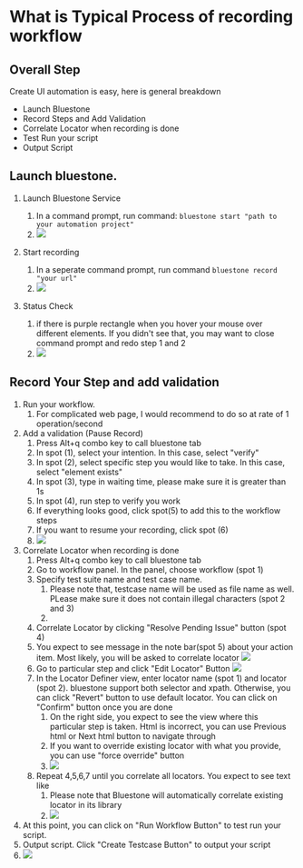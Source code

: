 # What is Typical Process of recording workflow
## Overall Step
Create UI automation is easy, here is general breakdown
* Launch Bluestone
* Record Steps and Add Validation
* Correlate Locator when recording is done
* Test Run your script
* Output Script


## Launch bluestone. 
1. Launch Bluestone Service
   1.  In a command prompt, run command: ``bluestone start "path to your automation project"``
   2.  ![](pic/launch-bluestone.png)
2. Start recording
   1. In a seperate command prompt, run command ``bluestone record "your url"``
   2. ![](pic/start-recording.png)

3. Status Check 
   1. if there is purple rectangle when you hover your mouse over different elements. If you didn't see that, you may want to close command prompt and redo step 1 and 2
   2. ![](pic/correct-launch.png)
## Record Your Step and add validation
1. Run your workflow. 
   1. For complicated web page, I would recommend to do so at rate of 1 operation/second
2. Add a validation (Pause Record)
   1. Press Alt+q combo key to call bluestone tab
   2. In spot (1), select your intention. In this case, select "verify"
   3. In spot (2), select specific step you would like to take. In this case, select "element exists"
   4. In spot (3), type in waiting time, please make sure it is greater than 1s
   5. In spot (4), run step to verify you work
   6. If everything looks good, click spot(5) to add this to the workflow steps
   7. If you want to resume your recording, click spot (6)
   8. ![](png/step-view.png)
3. Correlate Locator when recording is done
   1. Press Alt+q combo key to call bluestone tab
   1. Go to workflow panel. In the panel, choose workflow (spot 1)
   1. Specify test suite name and test case name. 
      1. Please note that, testcase name will be used as file name as well. PLease make sure it does not contain illegal characters (spot 2 and 3)
      2. 
   1. Correlate Locator by clicking "Resolve Pending Issue" button (spot 4)
   1. You expect to see message in the note bar(spot 5) about your action item. Most likely, you will be asked to correlate locator
   ![](pic/workflow-view.png)
   1. Go to particular step and click "Edit Locator" Button ![](pic/correlate-step.png)
   1. In the Locator Definer view, enter locator name (spot 1) and locator (spot 2). bluestone support both selector and xpath. Otherwise, you can click "Revert" button to use default locator. You can click on "Confirm" button once you are done
      1. On the right side, you expect to see the view where this particular step is taken. Html is incorrect, you can use Previous html or Next html button to navigate through 
      2. If you want to override existing locator with what you provide, you can use "force override" button
      3.  ![](pic/locator-definer.png)
   1. Repeat 4,5,6,7 until you correlate all locators. You expect to see text like
      1. Please note that Bluestone will automatically correlate existing locator in its library
      2. ![](pic/correlate-complete.png)
4.  At this point, you can click on "Run Workflow Button" to test run your script.
5.  Output script. Click "Create Testcase Button" to output your script
   2.  ![](pic/2022-01-11-17-47-28.png)